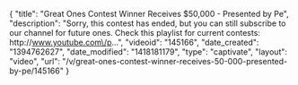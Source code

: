 {
    "title": "Great Ones Contest Winner Receives $50,000 - Presented by Pe",
    "description": "Sorry, this contest has ended, but you can still subscribe to our channel for future ones. Check this playlist for current contests: http:\/\/www.youtube.com\/p...",
    "videoid": "145166",
    "date_created": "1394762627",
    "date_modified": "1418181179",
    "type": "captivate",
    "layout": "video",
    "url": "\/v\/great-ones-contest-winner-receives-50-000-presented-by-pe\/145166"
}